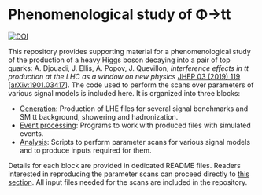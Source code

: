 # Phenomenological study of &Phi;&rarr;tt

[![DOI](https://zenodo.org/badge/117536495.svg)](https://zenodo.org/badge/latestdoi/117536495)

This repository provides supporting material for a phenomenological study of the production of a heavy Higgs boson decaying into a pair of top quarks: A.&nbsp;Djouadi, J.&nbsp;Ellis, A.&nbsp;Popov, J.&nbsp;Quevillon, *Interference effects in tt production at the LHC as a window on new physics* [JHEP 03 (2019) 119](https://doi.org/10.1007/JHEP03(2019)119) [[arXiv:1901.03417](https://arxiv.org/abs/1901.03417)]. The code used to perform the scans over parameters of various signal models is included here. It is organized into three blocks:

 * [Generation](Generation): Production of LHE files for several signal benchmarks and SM tt background, showering and hadronization.
 * [Event processing](EventProcessing): Programs to work with produced files with simulated events.
 * [Analysis](Analysis): Scripts to perform parameter scans for various signal models and to produce inputs required for them.

Details for each block are provided in dedicated README files. Readers interested in reproducing the parameter scans can proceed directly to [this section](Analysis#parameter-scans). All input files needed for the scans are included in the repository.
